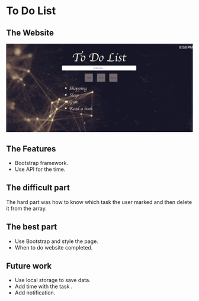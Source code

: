 # To Do List

## The Website

![alt text](todoimage.png "To Do page" )


## The Features 

* Bootstrap framework.
* Use API for the time.

## The difficult part

The hard part was how to know which task the user marked and then delete it from the array.


## The best part 

* Use Bootstrap and style the page.
* When to do website completed.


## Future work 

* Use local storage to save data.
* Add time with the task . 
* Add notification.
